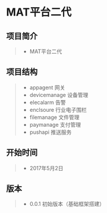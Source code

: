 # MAT平台二代

## 项目简介

>- MAT平台二代

## 项目结构

>- appagent 网关
>- devicemanage 设备管理
>- elecalarm 告警
>- enclsoure 行业电子围栏
>- filemanage 文件管理
>- paymanage 支付管理
>- pushapi 推送服务

## 开始时间

>- 2017年5月2日

## 版本

>- 0.0.1 初始版本（基础框架搭建）